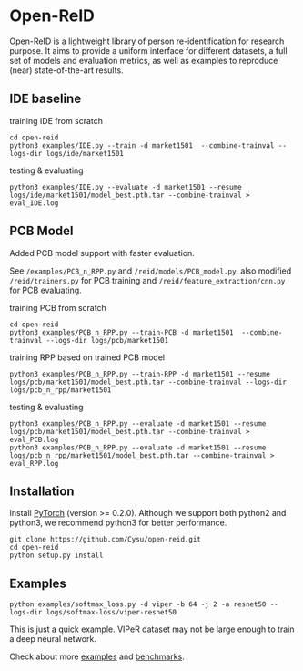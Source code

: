 # Open-ReID

Open-ReID is a lightweight library of person re-identification for research
purpose. It aims to provide a uniform interface for different datasets, a full
set of models and evaluation metrics, as well as examples to reproduce (near)
state-of-the-art results.

## IDE baseline
training IDE from scratch
```angular2html
cd open-reid
python3 examples/IDE.py --train -d market1501  --combine-trainval --logs-dir logs/ide/market1501
```


testing & evaluating
```angular2html
python3 examples/IDE.py --evaluate -d market1501 --resume logs/ide/market1501/model_best.pth.tar --combine-trainval > eval_IDE.log
```


## PCB Model

Added PCB model support with faster evaluation.

See `/examples/PCB_n_RPP.py` and `/reid/models/PCB_model.py`. also modified `/reid/trainers.py` for PCB training and  `/reid/feature_extraction/cnn.py` for PCB evaluating.

training PCB from scratch
```angular2html
cd open-reid
python3 examples/PCB_n_RPP.py --train-PCB -d market1501  --combine-trainval --logs-dir logs/pcb/market1501
```

training RPP based on trained PCB model
```angular2html
python3 examples/PCB_n_RPP.py --train-RPP -d market1501 --resume logs/pcb/market1501/model_best.pth.tar --combine-trainval --logs-dir logs/pcb_n_rpp/market1501
```

testing & evaluating
```angular2html
python3 examples/PCB_n_RPP.py --evaluate -d market1501 --resume logs/pcb/market1501/model_best.pth.tar --combine-trainval > eval_PCB.log
python3 examples/PCB_n_RPP.py --evaluate -d market1501 --resume logs/pcb_n_rpp/market1501/model_best.pth.tar --combine-trainval > eval_RPP.log
```


## Installation

Install [PyTorch](http://pytorch.org/) (version >= 0.2.0). Although we support
both python2 and python3, we recommend python3 for better performance.

```shell
git clone https://github.com/Cysu/open-reid.git
cd open-reid
python setup.py install
```

## Examples

```shell
python examples/softmax_loss.py -d viper -b 64 -j 2 -a resnet50 --logs-dir logs/softmax-loss/viper-resnet50
```

This is just a quick example. VIPeR dataset may not be large enough to train a deep neural network.

Check about more [examples](https://cysu.github.io/open-reid/examples/training_id.html)
and [benchmarks](https://cysu.github.io/open-reid/examples/benchmarks.html).
